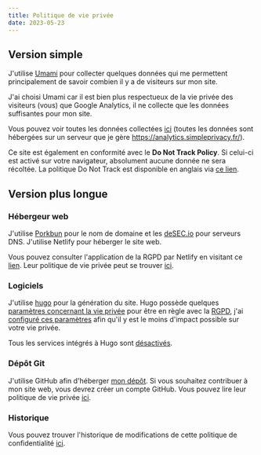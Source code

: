 ```yaml
---
title: Politique de vie privée
date: 2023-05-23
---
```


## Version simple

J'utilise [Umami](https://umami.is/) pour collecter quelques données qui me permettent principalement de savoir combien il y a de visiteurs sur mon site.

J'ai choisi Umami car il est bien plus respectueux de la vie privée des visiteurs (vous) que Google Analytics, il ne collecte que les données suffisantes pour mon site.

Vous pouvez voir toutes les données collectées [ici](https://analytics.simpleprivacy.fr/share/LCo2IrN1ym3mDgDw/samsepi0l.dev) (toutes les données sont hébergées sur un serveur que je gère <https://analytics.simpleprivacy.fr/>).

Ce site est également en conformité avec le **Do Not Track Policy**. Si celui-ci est activé sur votre navigateur, absolument aucune donnée ne sera récoltée.
La politique Do Not Track est disponible en anglais via [ce lien](/.well-known/dnt-policy.txt).

## Version plus longue

### Hébergeur web

J'utilise [Porkbun](https://porkbun.com/) pour le nom de domaine et les [deSEC.io](https://desec.io/) pour serveurs DNS. J'utilise Netlify pour héberger le site web.

Vous pouvez consulter l'application de la RGPD par Netlify en visitant ce [lien](https://www.netlify.com/gdpr-ccpa/). Leur politique de vie privée peut se trouver [ici](https://www.netlify.com/privacy/).

### Logiciels

J'utilise [hugo](https://gohugo.io/) pour la génération du site. Hugo possède quelques [paramètres concernant la vie privée](https://gohugo.io/about/hugo-and-gdpr/) pour être en règle avec la [RGPD](https://www.cnil.fr/fr/comprendre-le-rgpd), j'ai [configuré ces paramètres](https://github.com/d4rklynk/samsepi0l.dev/blob/main/config/_default/config.toml) afin qu'il y est le moins d'impact possible sur votre vie privée.

Tous les services intégrés à Hugo sont [désactivés](https://github.com/d4rklynk/samsepi0l.dev/blob/main/config/_default/config.toml#L69).

### Dépôt Git

J'utilise GitHub afin d'héberger [mon dépôt](https://github.com/d4rklynk/samsepi0l.dev). Si vous souhaitez contribuer à mon site web, vous devrez créer un compte GitHub.
Vous pouvez lire leur politique de vie privée [ici](https://docs.github.com/fr/site-policy/privacy-policies/github-privacy-statement).

### Historique

Vous pouvez trouver l'historique de modifications de cette politique de confidentialité [ici](https://github.com/d4rklynk/samsepi0l.dev/commits/main/content/privacy.md).
